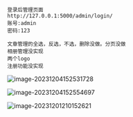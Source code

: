 ```
登录后管理页面
http://127.0.0.1:5000/admin/login/
账号:admin
密码:123
```

```
文章管理的全选，反选，不选，删除没做。分页没做
相册管理没实现
两个logo
注册功能没实现
```

![image-20231204152531728](C:\Users\织世\AppData\Roaming\Typora\typora-user-images\image-20231204152531728.png)

![image-20231204152554697](C:\Users\织世\AppData\Roaming\Typora\typora-user-images\image-20231204152554697.png)

<img alt="image-20231201210152621" src="C:\Users\织世\AppData\Roaming\Typora\typora-user-images\image-20231201210152621.png"/>

```

```

